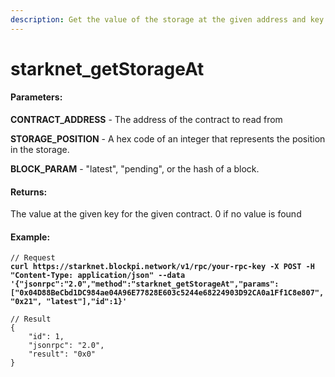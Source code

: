 ```yaml
---
description: Get the value of the storage at the given address and key
---
```


# starknet\_getStorageAt

#### **Parameters:**

**CONTRACT\_ADDRESS**  -  The address of the contract to read from

**STORAGE\_POSITION**  -  A hex code of an integer that represents the position in the storage.

**BLOCK\_PARAM**  -  "latest", "pending", or the hash of a block.&#x20;

#### **Returns:**

The value at the given key for the given contract. 0 if no value is found

#### Example:

<pre class="language-json" data-overflow="wrap"><code class="lang-json">// Request
<strong>curl https://starknet.blockpi.network/v1/rpc/your-rpc-key -X POST -H "Content-Type: application/json" --data '{"jsonrpc":"2.0","method":"starknet_getStorageAt","params": ["0x04D88BeCbd1DC984ae04A96E77828E603c5244e68224903D92CA0a1Ff1C8e807", "0x21", "latest"],"id":1}'
</strong>
// Result
{
    "id": 1,
    "jsonrpc": "2.0",
    "result": "0x0"
}
</code></pre>
